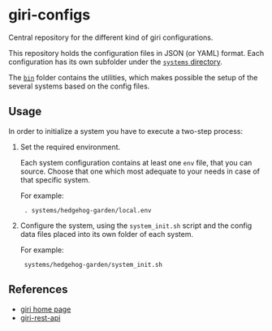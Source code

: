 giri-configs
============

Central repository for the different kind of giri configurations.

This repository holds the configuration files in JSON (or YAML) format.
Each configuration has its own subfolder under the [`systems` directory](sistems/).

The [`bin`](bin) folder contains the utilities, which makes possible the setup of the several systems based on the config files.

## Usage

In order to initialize a system you have to execute a two-step process:

1. Set the required environment.

   Each system configuration contains at least one `env` file, that you can source.
   Choose that one which most adequate to your needs in case of that specific system.

   For example:

        . systems/hedgehog-garden/local.env

2. Configure the system, using the `system_init.sh` script and the config data files placed into its own folder of each system.

   For example:

        systems/hedgehog-garden/system_init.sh

## References

- [giri home page](https://github.com/tombenke/giri)
- [giri-rest-api](https://github.com/tombenke/giri-rest-api)

